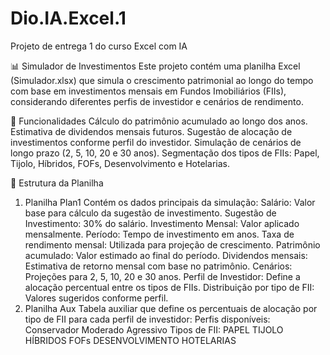 # Dio.IA.Excel.1
Projeto de entrega 1 do curso Excel com IA

📊 Simulador de Investimentos
    Este projeto contém uma planilha Excel (Simulador.xlsx) que simula o crescimento patrimonial ao longo do tempo com base em investimentos mensais em Fundos Imobiliários (FIIs), considerando diferentes perfis de investidor e cenários de rendimento.

🧮 Funcionalidades
    Cálculo do patrimônio acumulado ao longo dos anos.
    Estimativa de dividendos mensais futuros.
    Sugestão de alocação de investimentos conforme perfil do investidor.
    Simulação de cenários de longo prazo (2, 5, 10, 20 e 30 anos).
    Segmentação dos tipos de FIIs: Papel, Tijolo, Híbridos, FOFs, Desenvolvimento e Hotelarias.

📁 Estrutura da Planilha
1. Planilha Plan1
Contém os dados principais da simulação:
    Salário: Valor base para cálculo da sugestão de investimento.
    Sugestão de Investimento: 30% do salário.
    Investimento Mensal: Valor aplicado mensalmente.
    Período: Tempo de investimento em anos.
    Taxa de rendimento mensal: Utilizada para projeção de crescimento.
    Patrimônio acumulado: Valor estimado ao final do período.
    Dividendos mensais: Estimativa de retorno mensal com base no patrimônio.
    Cenários: Projeções para 2, 5, 10, 20 e 30 anos.
    Perfil de Investidor: Define a alocação percentual entre os tipos de FIIs.
    Distribuição por tipo de FII: Valores sugeridos conforme perfil.
2. Planilha Aux
    Tabela auxiliar que define os percentuais de alocação por tipo de FII para cada perfil de investidor:
        Perfis disponíveis:
        Conservador
        Moderado
        Agressivo
        Tipos de FII:
        PAPEL
        TIJOLO
        HÍBRIDOS
        FOFs
        DESENVOLVIMENTO
        HOTELARIAS
